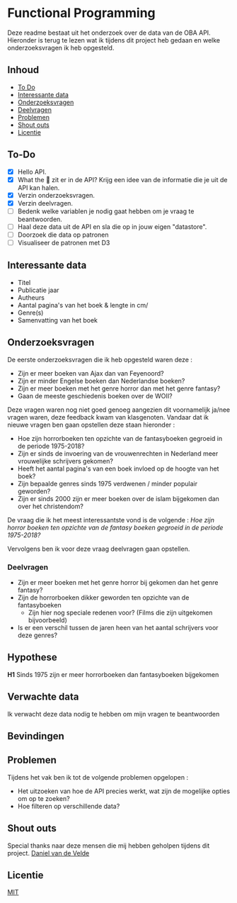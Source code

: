 # Functional Programming
Deze readme bestaat uit het onderzoek over de data van de OBA API. Hieronder is terug te lezen wat ik tijdens dit project heb gedaan en welke onderzoeksvragen ik heb opgesteld. 

## Inhoud
* [To Do](#to-do)
* [Interessante data](#interessante-data)
* [Onderzoeksvragen](#onderzoeksvragen)
* [Deelvragen](#deelvragen)
* [Problemen](#problemen)
* [Shout outs](#shout-outs)
* [Licentie](#licentie)

## To-Do
- [X] Hello API.
- [X] What the 🐒 zit er in de API? Krijg een idee van de informatie die je uit de API kan halen.
- [X] Verzin onderzoeksvragen.
- [X] Verzin deelvragen.
- [ ] Bedenk welke variablen je nodig gaat hebben om je vraag te beantwoorden.
- [ ] Haal deze data uit de API en sla die op in jouw eigen "datastore".
- [ ] Doorzoek die data op patronen
- [ ] Visualiseer de patronen met D3

## Interessante data
* Titel
* Publicatie jaar
* Autheurs 
* Aantal pagina's van het boek & lengte in cm/
* Genre(s) 
* Samenvatting van het boek

## Onderzoeksvragen
De eerste onderzoeksvragen die ik heb opgesteld waren deze :
* Zijn er meer boeken van Ajax dan van Feyenoord?
* Zijn er minder Engelse boeken dan Nederlandse boeken?
* Zijn er meer boeken met het genre horror dan met het genre fantasy?
* Gaan de meeste geschiedenis boeken over de WOII?

Deze vragen waren nog niet goed genoeg aangezien dit voornamelijk ja/nee vragen waren, deze feedback kwam van klasgenoten. 
Vandaar dat ik nieuwe vragen ben gaan opstellen deze staan hieronder :

* Hoe zijn horrorboeken ten opzichte van de fantasyboeken gegroeid in de periode 1975-2018?
* Zijn er sinds de invoering van de vrouwenrechten in Nederland meer vrouwelijke schrijvers gekomen?
* Heeft het aantal pagina's van een boek invloed op de hoogte van het boek?
* Zijn bepaalde genres sinds 1975 verdwenen / minder populair geworden? 
* Zijn er sinds 2000 zijn er meer boeken over de islam bijgekomen dan over het christendom?

De vraag die ik het meest interessantste vond is de volgende : *Hoe zijn horror boeken ten opzichte van de fantasy boeken gegroeid in de periode 1975-2018?*

Vervolgens ben ik voor deze vraag deelvragen gaan opstellen.

### Deelvragen
* Zijn er meer boeken met het genre horror bij gekomen dan het genre fantasy?
* Zijn de horrorboeken dikker geworden ten opzichte van de fantasyboeken
	* Zijn hier nog speciale redenen voor? (Films die zijn uitgekomen bijvoorbeeld)
* Is er een verschil tussen de jaren heen van het aantal schrijvers voor deze genres?

## Hypothese
**H1** Sinds 1975 zijn er meer horrorboeken dan fantasyboeken bijgekomen

## Verwachte data
Ik verwacht deze data nodig te hebben om mijn vragen te beantwoorden

## Bevindingen

## Problemen
Tijdens het vak ben ik tot de volgende problemen opgelopen :
* Het uitzoeken van hoe de API precies werkt, wat zijn de mogelijke opties om op te zoeken?
* Hoe filteren op verschillende data?

## Shout outs
Special thanks naar deze mensen die mij hebben geholpen tijdens dit project. 
[Daniel van de Velde](https://github.com/DanielvandeVelde)

## Licentie
[MIT](https://choosealicense.com/licenses/mit/)